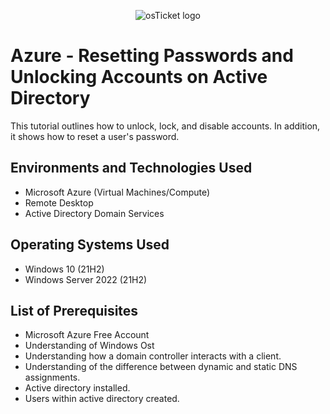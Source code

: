 <p align="center">
<img src="https://i.imgur.com/7xLtdix.png" alt="osTicket logo"/>
</p>

<h1>Azure - Resetting Passwords and Unlocking Accounts on Active Directory</h1>
This tutorial outlines how to unlock, lock, and disable accounts. In addition, it shows how to reset a user's password.<br />



<h2>Environments and Technologies Used</h2>

- Microsoft Azure (Virtual Machines/Compute)
- Remote Desktop
- Active Directory Domain Services

<h2>Operating Systems Used </h2>

- Windows 10</b> (21H2)
- Windows Server 2022</b> (21H2)

<h2>List of Prerequisites</h2>

- Microsoft Azure Free Account
- Understanding of Windows Ost
- Understanding how a domain controller interacts with a client.
- Understanding of the difference between dynamic and static DNS assignments.
- Active directory installed.
- Users within active directory created.
